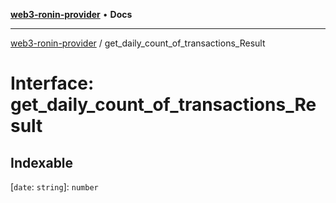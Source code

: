 [**web3-ronin-provider**](../README.md) • **Docs**

***

[web3-ronin-provider](../globals.md) / get\_daily\_count\_of\_transactions\_Result

# Interface: get\_daily\_count\_of\_transactions\_Result

## Indexable

 \[`date`: `string`\]: `number`
